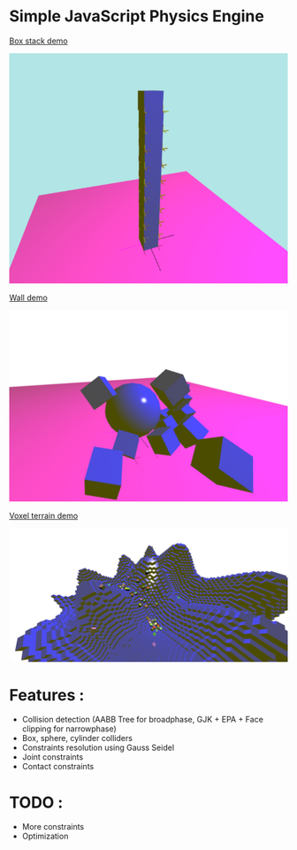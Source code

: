 # Simple JavaScript Physics Engine



[Box stack demo](https://romanppp.github.io/TypeScript-Physics-Engine/demo/stack/stack.html)

![alt text](images/result2.png)

[Wall demo](https://romanppp.github.io/TypeScript-Physics-Engine/demo/ball/ball.html)

![alt text](images/ball.jpg)

[Voxel terrain demo](https://romanppp.github.io/TypeScript-Physics-Engine/demo/voxels/voxels.html)

![alt text](images/voxls.png)


# Features : 
* Collision detection (AABB Tree for broadphase, GJK + EPA + Face clipping for narrowphase)
* Box, sphere, cylinder colliders
* Constraints resolution using Gauss Seidel
* Joint constraints
* Contact constraints
# TODO :
* More constraints
* Optimization
